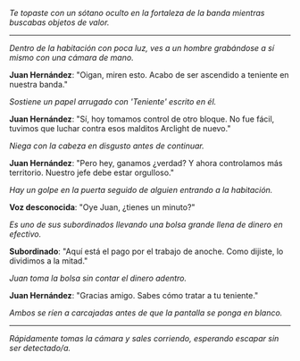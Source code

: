 _Te topaste con un sótano oculto en la fortaleza de la banda mientras buscabas objetos de valor._

---

_Dentro de la habitación con poca luz, ves a un hombre grabándose a sí mismo con una cámara de mano._

**Juan Hernández**: "Oigan, miren esto. Acabo de ser ascendido a teniente en nuestra banda."

_Sostiene un papel arrugado con 'Teniente' escrito en él._

**Juan Hernández**: "Sí, hoy tomamos control de otro bloque. No fue fácil, tuvimos que luchar contra esos malditos Arclight de nuevo."

_Niega con la cabeza en disgusto antes de continuar._

**Juan Hernández**: "Pero hey, ganamos ¿verdad? Y ahora controlamos más territorio. Nuestro jefe debe estar orgulloso."

_Hay un golpe en la puerta seguido de alguien entrando a la habitación._

**Voz desconocida**: "Oye Juan, ¿tienes un minuto?"

_Es uno de sus subordinados llevando una bolsa grande llena de dinero en efectivo._

**Subordinado**: "Aquí está el pago por el trabajo de anoche. Como dijiste, lo dividimos a la mitad."

_Juan toma la bolsa sin contar el dinero adentro._

**Juan Hernández**: "Gracias amigo. Sabes cómo tratar a tu teniente."

_Ambos se ríen a carcajadas antes de que la pantalla se ponga en blanco._

---

_Rápidamente tomas la cámara y sales corriendo, esperando escapar sin ser detectado/a._
